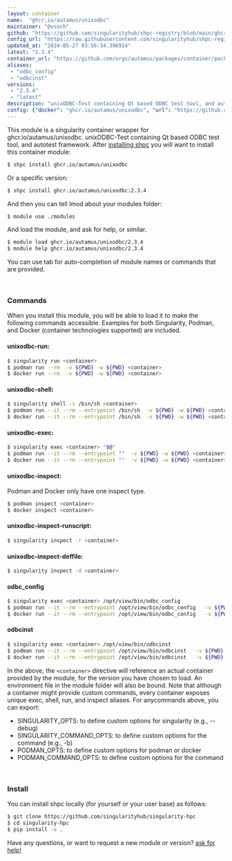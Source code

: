 ```yaml
---
layout: container
name:  "ghcr.io/autamus/unixodbc"
maintainer: "@vsoch"
github: "https://github.com/singularityhub/shpc-registry/blob/main/ghcr.io/autamus/unixodbc/container.yaml"
config_url: "https://raw.githubusercontent.com/singularityhub/shpc-registry/main/ghcr.io/autamus/unixodbc/container.yaml"
updated_at: "2024-05-27 03:56:34.396914"
latest: "2.3.4"
container_url: "https://github.com/orgs/autamus/packages/container/package/unixodbc"
aliases:
 - "odbc_config"
 - "odbcinst"
versions:
 - "2.3.4"
 - "latest"
description: "unixODBC-Test containing Qt based ODBC test tool, and autotest framework."
config: {"docker": "ghcr.io/autamus/unixodbc", "url": "https://github.com/orgs/autamus/packages/container/package/unixodbc", "maintainer": "@vsoch", "description": "unixODBC-Test containing Qt based ODBC test tool, and autotest framework.", "latest": {"2.3.4": "sha256:6f2a7eb8cba492f02ac83c1dd67e0cfaed157c120e0330db76153febc50d2e48"}, "tags": {"2.3.4": "sha256:6f2a7eb8cba492f02ac83c1dd67e0cfaed157c120e0330db76153febc50d2e48", "latest": "sha256:6f2a7eb8cba492f02ac83c1dd67e0cfaed157c120e0330db76153febc50d2e48"}, "aliases": {"odbc_config": "/opt/view/bin/odbc_config", "odbcinst": "/opt/view/bin/odbcinst"}}
---
```


This module is a singularity container wrapper for ghcr.io/autamus/unixodbc.
unixODBC-Test containing Qt based ODBC test tool, and autotest framework.
After [installing shpc](#install) you will want to install this container module:


```bash
$ shpc install ghcr.io/autamus/unixodbc
```

Or a specific version:

```bash
$ shpc install ghcr.io/autamus/unixodbc:2.3.4
```

And then you can tell lmod about your modules folder:

```bash
$ module use ./modules
```

And load the module, and ask for help, or similar.

```bash
$ module load ghcr.io/autamus/unixodbc/2.3.4
$ module help ghcr.io/autamus/unixodbc/2.3.4
```

You can use tab for auto-completion of module names or commands that are provided.

<br>

### Commands

When you install this module, you will be able to load it to make the following commands accessible.
Examples for both Singularity, Podman, and Docker (container technologies supported) are included.

#### unixodbc-run:

```bash
$ singularity run <container>
$ podman run --rm  -v ${PWD} -w ${PWD} <container>
$ docker run --rm  -v ${PWD} -w ${PWD} <container>
```

#### unixodbc-shell:

```bash
$ singularity shell -s /bin/sh <container>
$ podman run --it --rm --entrypoint /bin/sh  -v ${PWD} -w ${PWD} <container>
$ docker run --it --rm --entrypoint /bin/sh  -v ${PWD} -w ${PWD} <container>
```

#### unixodbc-exec:

```bash
$ singularity exec <container> "$@"
$ podman run --it --rm --entrypoint ""  -v ${PWD} -w ${PWD} <container> "$@"
$ docker run --it --rm --entrypoint ""  -v ${PWD} -w ${PWD} <container> "$@"
```

#### unixodbc-inspect:

Podman and Docker only have one inspect type.

```bash
$ podman inspect <container>
$ docker inspect <container>
```

#### unixodbc-inspect-runscript:

```bash
$ singularity inspect -r <container>
```

#### unixodbc-inspect-deffile:

```bash
$ singularity inspect -d <container>
```


#### odbc_config

```bash
$ singularity exec <container> /opt/view/bin/odbc_config
$ podman run --it --rm --entrypoint /opt/view/bin/odbc_config   -v ${PWD} -w ${PWD} <container> -c " $@"
$ docker run --it --rm --entrypoint /opt/view/bin/odbc_config   -v ${PWD} -w ${PWD} <container> -c " $@"
```


#### odbcinst

```bash
$ singularity exec <container> /opt/view/bin/odbcinst
$ podman run --it --rm --entrypoint /opt/view/bin/odbcinst   -v ${PWD} -w ${PWD} <container> -c " $@"
$ docker run --it --rm --entrypoint /opt/view/bin/odbcinst   -v ${PWD} -w ${PWD} <container> -c " $@"
```



In the above, the `<container>` directive will reference an actual container provided
by the module, for the version you have chosen to load. An environment file in the
module folder will also be bound. Note that although a container
might provide custom commands, every container exposes unique exec, shell, run, and
inspect aliases. For anycommands above, you can export:

 - SINGULARITY_OPTS: to define custom options for singularity (e.g., --debug)
 - SINGULARITY_COMMAND_OPTS: to define custom options for the command (e.g., -b)
 - PODMAN_OPTS: to define custom options for podman or docker
 - PODMAN_COMMAND_OPTS: to define custom options for the command

<br>

### Install

You can install shpc locally (for yourself or your user base) as follows:

```bash
$ git clone https://github.com/singularityhub/singularity-hpc
$ cd singularity-hpc
$ pip install -e .
```

Have any questions, or want to request a new module or version? [ask for help!](https://github.com/singularityhub/singularity-hpc/issues)